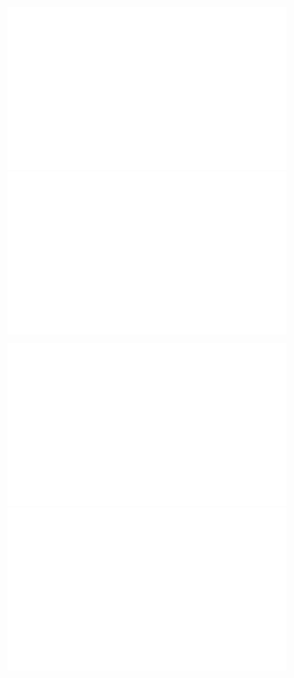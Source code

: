 <div align="center">

  
  ![](https://raw.githubusercontent.com/Bluucaat/bluu/master/generated/overview.svg#gh-dark-mode-only)
  ![](https://raw.githubusercontent.com/Bluucaat/bluu/master/generated/languages.svg#gh-dark-mode-only)

  ![](https://raw.githubusercontent.com/Bluucaat/bluu/master/generated/overview.svg#gh-light-mode-only)
  ![](https://raw.githubusercontent.com/Bluucaat/bluu/master/generated/languages.svg#gh-light-mode-only)

</div>

